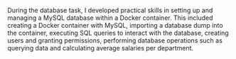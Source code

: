 During the database task, I developed practical skills in setting up and managing a MySQL database within a Docker container. This included creating a Docker container with MySQL, importing a database dump into the container, executing SQL queries to interact with the database, creating users and granting permissions, performing database operations such as querying data and calculating average salaries per department.
